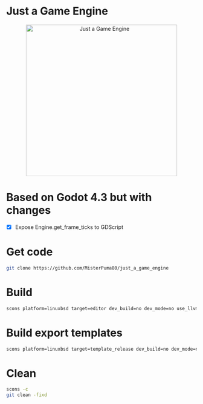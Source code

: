 # Just a Game Engine

<p align="center">
  <a href="https://github.com/MisterPuma80/just_a_game_engine">
    <img src="logo_outlined.svg" width="400" alt="Just a Game Engine">
  </a>
</p>

# Based on Godot 4.3 but with changes
* [x] Expose Engine.get_frame_ticks to GDScript

# Get code

```sh
git clone https://github.com/MisterPuma80/just_a_game_engine
```


# Build

```sh
scons platform=linuxbsd target=editor dev_build=no dev_mode=no use_llvm=yes linker=mold tests=yes -j 16
```

# Build export templates

```sh
scons platform=linuxbsd target=template_release dev_build=no dev_mode=no use_llvm=yes linker=mold -j 16
```


# Clean

```sh
scons -c
git clean -fixd
```
